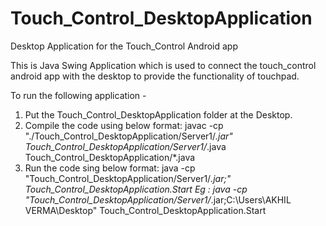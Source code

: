 # Touch_Control_DesktopApplication
Desktop Application for the Touch_Control Android app

This is Java Swing Application which is used to connect the touch_control android app with the desktop to provide the functionality of touchpad.

To run the following application -
1) Put the Touch_Control_DesktopApplication folder at the Desktop.
2) Compile the code using below format:
  javac -cp "./Touch_Control_DesktopApplication/Server1/*.jar" Touch_Control_DesktopApplication/Server1/*.java Touch_Control_DesktopApplication/*.java
3) Run the code sing below format:
  java -cp "Touch_Control_DesktopApplication/Server1/*.jar;<Path to Desktop>" Touch_Control_DesktopApplication.Start
  Eg : java -cp "Touch_Control_DesktopApplication/Server1/*.jar;C:\Users\AKHIL VERMA\Desktop" Touch_Control_DesktopApplication.Start
